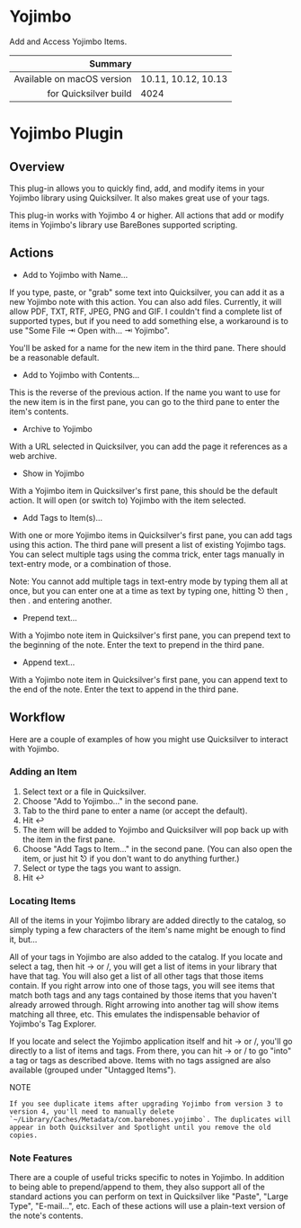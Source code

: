 # Yojimbo

Add and Access Yojimbo Items.

 Summary                    | &nbsp; 
---------------------------:|:--------------------
 Available on macOS version | 10.11, 10.12, 10.13
      for Quicksilver build | 4024


# Yojimbo Plugin

## Overview

This plug-in allows you to quickly find, add, and modify items in your Yojimbo
library using Quicksilver. It also makes great use of your tags.

This plug-in works with Yojimbo 4 or higher. All actions that add or modify
items in Yojimbo's library use BareBones supported scripting.

## Actions

  * Add to Yojimbo with Name…

If you type, paste, or "grab" some text into Quicksilver, you can add it as a
new Yojimbo note with this action. You can also add files. Currently, it will
allow PDF, TXT, RTF, JPEG, PNG and GIF. I couldn't find a complete list of
supported types, but if you need to add something else, a workaround is to use
"Some File ⇥ Open with… ⇥ Yojimbo".

You'll be asked for a name for the new item in the third pane. There should be
a reasonable default.

  * Add to Yojimbo with Contents…

This is the reverse of the previous action. If the name you want to use for
the new item is in the first pane, you can go to the third pane to enter the
item's contents.

  * Archive to Yojimbo

With a URL selected in Quicksilver, you can add the page it references as a
web archive.

  * Show in Yojimbo

With a Yojimbo item in Quicksilver's first pane, this should be the default
action. It will open (or switch to) Yojimbo with the item selected.

  * Add Tags to Item(s)…

With one or more Yojimbo items in Quicksilver's first pane, you can add tags
using this action. The third pane will present a list of existing Yojimbo
tags. You can select multiple tags using the comma trick, enter tags manually
in text-entry mode, or a combination of those.

Note: You cannot add multiple tags in text-entry mode by typing them all at
once, but you can enter one at a time as text by typing one, hitting ⎋ then ,
then . and entering another.

  * Prepend text…

With a Yojimbo note item in Quicksilver's first pane, you can prepend text to
the beginning of the note. Enter the text to prepend in the third pane.

  * Append text…

With a Yojimbo note item in Quicksilver's first pane, you can append text to
the end of the note. Enter the text to append in the third pane.

## Workflow

Here are a couple of examples of how you might use Quicksilver to interact
with Yojimbo.

### Adding an Item

  1. Select text or a file in Quicksilver.
  2. Choose "Add to Yojimbo…" in the second pane.
  3. Tab to the third pane to enter a name (or accept the default).
  4. Hit ↩
  5. The item will be added to Yojimbo and Quicksilver will pop back up with the item in the first pane.
  6. Choose "Add Tags to Item…" in the second pane. (You can also open the item, or just hit ⎋ if you don't want to do anything further.)
  7. Select or type the tags you want to assign.
  8. Hit ↩

### Locating Items

All of the items in your Yojimbo library are added directly to the catalog, so
simply typing a few characters of the item's name might be enough to find it,
but…

All of your tags in Yojimbo are also added to the catalog. If you locate and
select a tag, then hit → or /, you will get a list of items in your library
that have that tag. You will also get a list of all other tags that those
items contain. If you right arrow into one of those tags, you will see items
that match both tags and any tags contained by those items that you haven't
already arrowed through. Right arrowing into another tag will show items
matching all three, etc. This emulates the indispensable behavior of Yojimbo's
Tag Explorer.

If you locate and select the Yojimbo application itself and hit → or /, you'll
go directly to a list of items and tags. From there, you can hit → or / to go
"into" a tag or tags as described above. Items with no tags assigned are also
available (grouped under "Untagged Items").

NOTE

    If you see duplicate items after upgrading Yojimbo from version 3 to version 4, you'll need to manually delete `~/Library/Caches/Metadata/com.barebones.yojimbo`. The duplicates will appear in both Quicksilver and Spotlight until you remove the old copies.

### Note Features

There are a couple of useful tricks specific to notes in Yojimbo. In addition
to being able to prepend/append to them, they also support all of the standard
actions you can perform on text in Quicksilver like "Paste", "Large Type",
"E-mail…", etc. Each of these actions will use a plain-text version of the
note's contents.